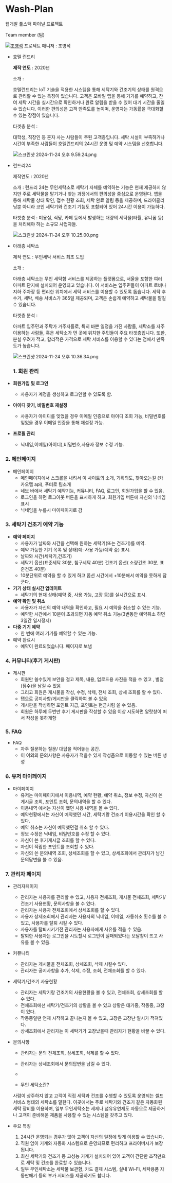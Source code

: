 # Wash-Plan
웹개발 풀스택 파이널 프로젝트

Team member (팀)

<a href="https://github.com/youngseok-1"><img src="https://github.com/user-attachments/assets/b2b48a3c-a03f-41ee-b9e3-b91a29257bc9" alt="조영석"></a>
프로젝트 매니저 : 조영석
    

- 호텔 런드리
    
    **제작 연도** : 2020년
    
    소개 :
    
    호텔런드리는 IoT 기술을 적용한 시스템을 통해 세탁기와 건조기의 상태를 원격으로 관리할 수 있는 특징이 있습니다. 고객은 모바일 앱을 통해 기기를 예약하고, 잔여 세탁 시간을 실시간으로 확인하거나 완료 알림을 받을 수 있어 대기 시간을 줄일 수 있습니다. 이러한 편의성은 고객 만족도를 높이며, 운영자는 가동률을 극대화할 수 있는 장점이 있습니다.
    
    타겟층 분석 : 
    
    대학생, 직장인 등 혼자 사는 사람들이 주된 고객층입니다. 세탁 시설이 부족하거나 시간이 부족한 사람들이 호텔런드리의 24시간 운영 및 예약 시스템을 선호합니다.
    
    ![스크린샷 2024-11-24 오후 9.59.24.png](https://prod-files-secure.s3.us-west-2.amazonaws.com/2e42b292-3597-492a-9d2f-caaf0ff36a48/e7571241-60c2-40c9-bf9a-1fb6c17b48dc/%E1%84%89%E1%85%B3%E1%84%8F%E1%85%B3%E1%84%85%E1%85%B5%E1%86%AB%E1%84%89%E1%85%A3%E1%86%BA_2024-11-24_%E1%84%8B%E1%85%A9%E1%84%92%E1%85%AE_9.59.24.png)
    
- 런드리24
    
    제작연도 : 2020년
    
    소개 : 런드리 24는 무인세탁소로 세탁기 자체를 예약하는 기능은 현재 제공하지 않지만 주로 세탁물을 맡기거나 찾는 과정에서의 편의성을 중심으로 운영된다. 앱을 통해 세탁물 상태 확인, 접수 현황 조회, 세탁 완료 알림 등을 제공하며, 드라이클리닝뿐 아니라 코인 세탁기와 건조기 기능도 포함되어 있어 24시간 이용이 가능하다.
    
    타겟층 분석 : 미용실, 식당, 카페 등에서 발생하는 대량의 세탁물(타월, 유니폼 등)을 처리해야 하는 소규모 사업자들.
    
    ![스크린샷 2024-11-24 오후 10.25.00.png](https://prod-files-secure.s3.us-west-2.amazonaws.com/2e42b292-3597-492a-9d2f-caaf0ff36a48/deb64dc0-d9d4-40af-a4d4-0bc0dee63561/%E1%84%89%E1%85%B3%E1%84%8F%E1%85%B3%E1%84%85%E1%85%B5%E1%86%AB%E1%84%89%E1%85%A3%E1%86%BA_2024-11-24_%E1%84%8B%E1%85%A9%E1%84%92%E1%85%AE_10.25.00.png)
    
- 아래층 세탁소
    
    제작 연도 : 무인세탁 서비스 최초 도입
    
    소개 : 
    
    아래층 세탁소는 무인 세탁함 서비스를 제공하는 플랫폼으로, 서울을 포함한 여러 아파트 단지에 설치되어 운영되고 있습니다. 이 서비스는 입주민들이 아파트 로비나 지하 주차장 등 편리한 위치에서 세탁 서비스를 이용할 수 있도록 돕습니다. 세탁 후 수거, 세탁, 배송 서비스가 365일 제공되며, 고객은 손쉽게 예약하고 세탁물을 맡길 수 있습니다.
    
    타겟층 분석 : 
    
    아파트 입주민과 주탁가 거주자들로, 특히 바쁜 일정을 가진 사람들, 세탁소를 자주 이용하는 사람들, 혹은 세탁소가 먼 곳에 위치한 주민들이 주요 타겟층입니다. 또한, 분실 우려가 적고, 합리적은 가격으로 세탁 서비스를 이용할 수 있다는 점에서 만족도가 높습니다.
    
    ![스크린샷 2024-11-24 오후 10.36.34.png](https://prod-files-secure.s3.us-west-2.amazonaws.com/2e42b292-3597-492a-9d2f-caaf0ff36a48/def0125e-5a14-4928-beea-5b73c902123c/%E1%84%89%E1%85%B3%E1%84%8F%E1%85%B3%E1%84%85%E1%85%B5%E1%86%AB%E1%84%89%E1%85%A3%E1%86%BA_2024-11-24_%E1%84%8B%E1%85%A9%E1%84%92%E1%85%AE_10.36.34.png)




  ### **1. 회원 관리**

- **회원가입 및 로그인**
    - 사용자가 계정을 생성하고 로그인할 수 있도록 함.
- **아이디 찾기, 비밀번호 재설정**
    - 사용자가 아이디를 잊었을 경우 이메일 인증으로 아이디 조회 가능, 비밀번호를 잊었을 경우 이메일 인증을 통해 재설정 가능.
- **프로필 관리**
    - 닉네임,이메일(아이디),비밀번호,사용자 정보 수정 기능.

### **2. 메인페이지**

- 메인페이지
    - 메인페이지에서 스크롤을 내려서 이 사이트의 소개, 기획의도, 찾아오는길 (카카오맵 api), 푸터로 팀소개
    - 네브 바에서 세탁기 예약기능, 커뮤니티,  FAQ, 로그인, 회원가입을  할 수 있음.
    - 로그인을 하면 로그아웃 버튼을 표시하게 하고, 회원가입 버튼에 자신의 닉네임 표시
    - 닉네임을 누를시 마이페이지로 감

### **3. 세탁기 건조기 예약 기능**

- **예약 페이지**
    - 사용자가 날짜와 시간을 선택해 원하는 세탁기(또는 건조기)를 예약.
    - 예약 가능한 기기 목록 및 상태(예: 사용 가능/예약 중) 표시.
    - 날짜와 시간(세탁기,건조기)
    - 세탁기 옵션(표준세탁 30분, 침구세탁 40분) 건조기 옵션( 소량건조 30분, 표준건조 40분)
    - 10분단위로 예약을 할 수 있게 하고 옵션 시간에서 +10분해서 예약을 못하게 잠군다.
- **기기 상태 실시간 업데이트**
    - 세탁기의 현재 상태(예약 중, 사용 가능, 고장 등)를 실시간으로 표시.
- **예약 확인 및 취소**
    - 사용자가 자신의 예약 내역을 확인하고, 필요 시 예약을 취소할 수 있는 기능.
    - 예약한 시간에서 10분이 초과되면 자동 예약 취소 기능(3번동안 예약취소 하면 3일간 일시정지)
- **다중 기기 예약**
    - 한 번에 여러 기기를 예약할 수 있는 기능.
- 예약 완료시
    - 예약이 완료되었습니다. 페이지로 보냄

### **4. 커뮤니티(후기 게시판)**

- 게시판
    - 회원만 쓸수있게 보안을 걸고 제목, 내용, 업로드용 사진을 적을 수 있고 , 별점(점수)을 남길 수 있음
    - 그리고 회원은 게시물을 작성, 수정, 삭제, 전체 조회, 상세 조회를 할 수 있다.
    - 탭으로 공지사항/게시판을 클릭하여 볼 수 있음
    - 게시판을 작성하면 포인트 지급, 포인트는 현금처럼 쓸 수 있음.
    - 회원은 하루에 두번만 후기 게시판을 작성할 수 있음 이상 시도하면 알랏창이 떠서 작성을 못하게함
    

### **5. FAQ**

- FAQ
    - 자주 질문하는 질문/ 대답을 적어놓는 공간.
    - 이 이외의 문의사항은 사용자가 적을수 있게 작성폼으로 이동할 수 있는 버튼 생성

### **6. 유저 마이페이지**

- 마이페이지
    - 유저는 마이페이지에서 이용내역, 예약 현황, 예약 취소, 정보 수정, 자신이 쓴 게시글 조회, 포인트 조회, 문의내역을 할 수 있다.
    - 이용내역 에서는 자신이 했던 사용 내역을 볼 수 있다.
    - 예약현황에서는 자신이 예약했던 시간, 세탁기랑 건조기 이용시간을 확인 할 수 있다.
    - 예약 취소는 자신이 예약했던걸 취소 할 수 있다.
    - 정보 수정은 닉네임, 비밀번호를 수정 할 수 있다.
    - 자신이 쓴 후기게시글 조회를 할 수 있다.
    - 자신이 적립한 포인트를 조회할 수 있다.
    - 자신의 쓴 문의내역 조회, 상세조회를 할 수 있고, 상세조회에서 관리자가 남긴 문의답변을 볼 수 있음.

### **7. 관리자 페이지**

- 관리자페이지
    - 관리자는 사용자를 관리할 수 있고, 사용자 전체조회, 게시물 전체조회, 세탁기/건조기 사용현황, 문의사항을 볼 수 있다.
    - 관리자는 사용자 전체조회에서 상세조회를 할 수 있다.
    - 사용자 상세조회에서 관리자는 사용자의 닉네임, 이메일, 자동취소 횟수를 볼 수 있고, 사용자를 탈퇴 시킬 수 있다.
    - 사용자를 탈퇴시키기전 관리자는 사용자에게 사유를 적을 수 있음.
    - 탈퇴한 사용자는 로그인을 시도할시 로그인이 실패되었다는 모달창이 뜨고 사유를 볼 수 있음.
- 커뮤니티
    - 관리자는 게시물을 전체조회, 상세조회, 삭제 시킬수 있다.
    - 관리자는 공지사항을 추가, 삭제, 수정, 조회, 전체조회를 할 수 있다.
- 세탁기/건조기 사용현황
    - 관리자는 세탁기랑 건조기의 사용현황을 볼 수 있고, 전체조회, 상세조회를 할 수 있다.
    - 전체조회에선 세탁기/건조기의 상황을 볼 수 있고 상황은 대기중, 작동중, 고장이 있다.
    - 작동중일땐 언제 시작하고 끝나는지 볼 수 있고, 고장은 고장난 일시가 적혀있다.
    - 상세조회에서 관리자는 이 세탁기가 고장났을때 관리자가 현황을 바꿀 수 있다.
- 문의사항
    - 관리자는 문의 전체조회, 상세조회, 삭제를 할 수 있다.
    - 관리자는 상세조회에서 문의답변을 남길 수 있다.
    - 

    - 무인 세탁소란?
    
    사람이 상주하지 않고 고객이 직접 세탁과 건조를 수행할 수 있도록 운영되는 셀프서비스 형태의 세탁소를 말한다. 이곳에서는 주로 세탁기와 건조기 같은 자동화된 세탁 장비를 이용하며, 일부 무인세탁소는 세제나 섬유유연제도 자동으로 제공하거나 고객이 준비해온 제품을 사용할 수 있는 시스템을 갖추고 있다.
    
- 주요 특징
    1. 24시간 운영되는 경우가 많아 고객이 자신의 일정에 맞게 이용할 수 있습니다.
    2. 직원 없이 기계와 자동화 시스템으로 운영되므로 편리하고 프라이버시가 보장됩니다.
    3. 최신 세탁기와 건조기 등 고성능 기계가 설치되어 있어 고객이 간단한 조작만으로 세탁 및 건조를 완료할 수 있습니다.
    4. 일부 무인세탁소는 세탁물 보관함, 카드 결제 시스템, 실내 Wi-Fi, 세탁용품 자동판매기 등의 부가 서비스를 제공하기도 합니다.

